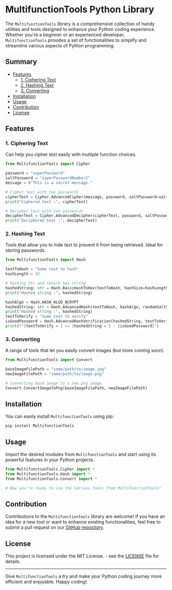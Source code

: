 # MultifunctionTools Python Library

The `MultifunctionTools` library is a comprehensive collection of handy utilities and tools designed to enhance your Python coding experience. Whether you're a beginner or an experienced developer, `MultifunctionTools` provides a set of functionalities to simplify and streamline various aspects of Python programming.

## Summary

* [Features](#features)
  * [1. Ciphering Text](#1-ciphering-text)
  * [2. Hashing Text](#2-hashing-text)
  * [3. Converting](#3-converting)
* [Installation](#installation)
* [Usage](#usage)
* [Contribution](#contribution)
* [License](#license)

## Features

### 1. Ciphering Text

Can help you cipher text easily with multiple function choices.

```python
from MultifunctionTools import Cipher

password = "superPassword"
saltPassword = "superPasswordNumber2"
message = b"This is a secret message."

# Cipher text with two passwords
cipherText = Cipher.AdvancedCipher(message, password, saltPassword=saltPassword)
print("Ciphered text :", cipherText)

# Decipher text with two passwords
decipherText = Cipher.AdvancedDecipher(cipherText, password, saltPassword=saltPassword)
print("Deciphered text :", decipherText)
```

### 2. Hashing Text

Tools that allow you to hide text to prevent it from being retrieved. Ideal for storing passwords.

```python
from MultifunctionTools import Hash

textToHash = "Some text to hash"
hashLength = 32

# Hashing Str and return hex string
hashedString: str = Hash.BasicHashToHex(textToHash, hashSize=hashLength)
print("Hashed string :", hashedString)

hashAlgo = Hash.HASH_ALGO_BCRYPT
hashedString: str = Hash.AdvancedHash(textToHash, hashAlgo, randomSaltSize=[22, 35], costFactor=14, blockSize=8, parallelism=1, memoryCost=64000)
print("Hashed string :", hashedString)
textToVerify = "Some text to verify"
isGoodPassword = Hash.AdvancedHashVerification(hashedString, textToVerify)
print(f"{textToVerify = } == {hashedString = } : {isGoodPassword}")
```

### 3. Converting

A range of tools that let you easily convert images (but more coming soon).

```python
from MultifunctionTools import Convert

baseImageFilePath = "some/path/to/image.jpg"
newImageFilePath = "some/path/to/image.png"

# Converting base image to a new png image
Convert.ConvertImageToPng(baseImageFilePath, newImageFilePath)
```

## Installation

You can easily install `MultifunctionTools` using pip:

```bash
pip install MultifunctionTools
```

## Usage

Import the desired modules from `MultifunctionTools` and start using its powerful features in your Python projects.

```python
from MultifunctionTools.Cipher import *
from MultifunctionTools.Hash import *
from MultifunctionTools.Convert import *

# Now you're ready to use the various tools from MultifunctionTools!
```

## Contribution

Contributions to the `MultifunctionTools` library are welcome! If you have an idea for a new tool or want to enhance existing functionalities, feel free to submit a pull request on our [GitHub repository](https://github.com/veHRz/MultifunctionTools).

## License

This project is licensed under the MIT License. - see the [LICENSE](https://github.com/veHRz/MultifunctionTools/blob/master/LICENSE.md) file for details.

---

Give `MultifunctionTools` a try and make your Python coding journey more efficient and enjoyable. Happy coding!
